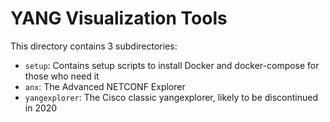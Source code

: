 # YANG Visualization Tools
This directory contains 3 subdirectories:
  * `setup`: Contains setup scripts to install Docker and
    docker-compose for those who need it
  * `anx`: The Advanced NETCONF Explorer
  * `yangexplorer`: The Cisco classic yangexplorer, likely to be
    discontinued in 2020
